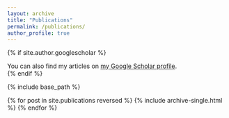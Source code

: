 ```yaml
---
layout: archive
title: "Publications"
permalink: /publications/
author_profile: true
---
```


{% if site.author.googlescholar %}
  <div class="wordwrap">You can also find my articles on <a href="{{https://scholar.google.com/citations?user=kUl-0ugAAAAJ&hl=en}}">my Google Scholar profile</a>.</div>
{% endif %}

{% include base_path %}

{% for post in site.publications reversed %}
  {% include archive-single.html %}
{% endfor %}
